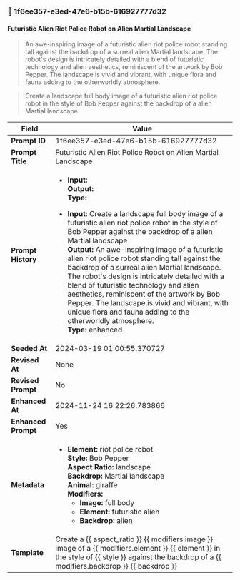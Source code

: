 

### 📜 1f6ee357-e3ed-47e6-b15b-616927777d32

#### Futuristic Alien Riot Police Robot on Alien Martial Landscape

> An awe-inspiring image of a futuristic alien riot police robot standing tall against the backdrop of a surreal alien Martial landscape. The robot's design is intricately detailed with a blend of futuristic technology and alien aesthetics, reminiscent of the artwork by Bob Pepper. The landscape is vivid and vibrant, with unique flora and fauna adding to the otherworldly atmosphere.

> Create a landscape full body image of a futuristic alien riot police robot in the style of Bob Pepper against the backdrop of a alien Martial landscape

| Field          | Value                                                                                                                                                                      |
|----------------|----------------------------------------------------------------------------------------------------------------------------------------------------------------------------|
| **Prompt ID**  | 1f6ee357-e3ed-47e6-b15b-616927777d32                                                                                                                                                            |
| **Prompt Title**  | Futuristic Alien Riot Police Robot on Alien Martial Landscape                                                                                                                                                            |
| **Prompt History** | <ul><li>**Input:**  <br> **Output:**  <br> **Type:** </li></ul><ul><li>**Input:** Create a landscape full body image of a futuristic alien riot police robot in the style of Bob Pepper against the backdrop of a alien Martial landscape <br> **Output:** An awe-inspiring image of a futuristic alien riot police robot standing tall against the backdrop of a surreal alien Martial landscape. The robot's design is intricately detailed with a blend of futuristic technology and alien aesthetics, reminiscent of the artwork by Bob Pepper. The landscape is vivid and vibrant, with unique flora and fauna adding to the otherworldly atmosphere. <br> **Type:** enhanced</li></ul> |
| **Seeded At** | 2024-03-19 01:00:55.370727                                                                                                                                                   |
| **Revised At** | None                                                                                                                                                   |
| **Revised Prompt** | No                                                                                                                                                                      |
| **Enhanced At** | 2024-11-24 16:22:26.783866                                                                                                                                                  |
| **Enhanced Prompt** | Yes                                                                                                                                                                    |
| **Metadata**   | <ul><li>**Element:** riot police robot <br> **Style:** Bob Pepper <br> **Aspect Ratio:** landscape <br> **Backdrop:** Martial landscape <br> **Animal:** giraffe <br> **Modifiers:**<ul><li>**Image:** full body</li><li>**Element:** futuristic alien</li><li>**Backdrop:** alien</li></ul></li></ul> |
| **Template**   | Create a {{ aspect_ratio }} {{ modifiers.image }} image of a {{ modifiers.element }} {{ element }} in the style of {{ style }} against the backdrop of a {{ modifiers.backdrop }} {{ backdrop }}                                                                                                                                           |


